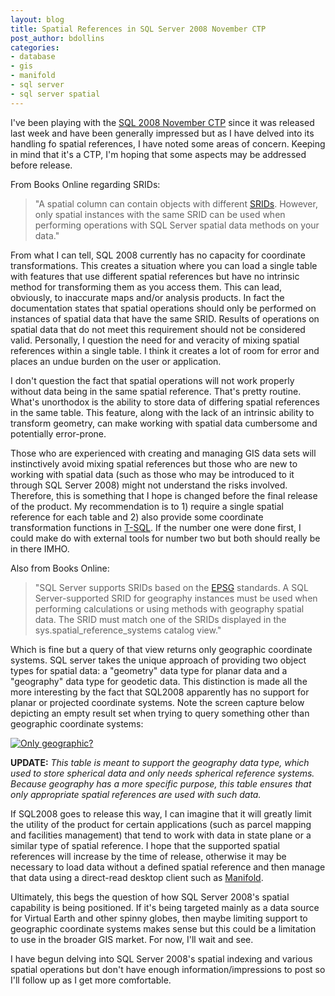 ```yaml
---
layout: blog
title: Spatial References in SQL Server 2008 November CTP
post_author: bdollins
categories:
- database
- gis
- manifold
- sql server
- sql server spatial
---
```


I've been playing with the <a href="http://www.microsoft.com/sql/2008/default.mspx">SQL 2008 November CTP</a> since it was released last week and have been generally impressed but as I have delved into its handling fo spatial references, I have noted some areas of concern. Keeping in mind that it's a CTP, I'm hoping that some aspects may be addressed before release.<!--more-->

From Books Online regarding SRIDs: 
<blockquote>"A spatial column can contain objects with different <a href="http://www.bostongis.com/?content_name=srid">SRIDs</a>. However, only spatial instances with the same SRID can be used when performing operations with SQL Server spatial data methods on your data."</blockquote> From what I can tell, SQL 2008 currently has no capacity for coordinate transformations. This creates a situation where you can load a single table with features that use different spatial references but have no intrinsic method for transforming them as you access them. This can lead, obviously, to inaccurate maps and/or analysis products. In fact the documentation states that spatial operations should only be performed on instances of spatial data that have the same SRID. Results of operations on spatial data that do not meet this requirement should not be considered valid. Personally, I question the need for and veracity of mixing spatial references within a single table. I think it creates a lot of room for error and places an undue burden on the user or application.

I don't question the fact that spatial operations will not work properly without data being in the same spatial reference. That's pretty routine. What's unorthodox is the ability to store data of differing spatial references in the same table. This feature, along with the lack of an intrinsic ability to transform geometry, can make working with spatial data cumbersome and potentially error-prone.

Those who are experienced with creating and managing GIS data sets will instinctively avoid mixing spatial references but those who are new to working with spatial data (such as those who may be introduced to it through SQL Server 2008) might not understand the risks involved. Therefore, this is something that I hope is changed before the final release of the product. My recommendation is to 1) require a single spatial reference for each table and 2) also provide some coordinate transformation functions in <a href="http://en.wikipedia.org/wiki/Transact-SQL">T-SQL</a>. If the number one were done first, I could make do with external tools for number two but both should really be in there IMHO.

Also from Books Online: <blockquote>"SQL Server supports SRIDs based on the <a href="http://www.epsg.org/Geodetic.html">EPSG</a> standards. A SQL Server-supported SRID for geography instances must be used when performing calculations or using methods with geography spatial data. The SRID must match one of the SRIDs displayed in the sys.spatial_reference_systems catalog view."</blockquote> 

Which is fine but a query of that view returns only geographic coordinate systems. SQL server takes the unique approach of providing two object types for spatial data: a "geometry" data type for planar data and a "geography" data type for geodetic data. This distinction is made all the more interesting by the fact that SQL2008 apparently has no support for planar or projected coordinate systems. Note the screen capture below depicting an empty result set when trying to query something other than geographic coordinate systems:

<a href="http://geobabble.files.wordpress.com/2007/11/sql2008_nov_ctp_srs.png" title="Only geographic?"><img alt="Only geographic?" src="http://geobabble.files.wordpress.com/2007/11/sql2008_nov_ctp_srs.thumbnail.png" /></a>

<strong>UPDATE:</strong> <em>This table is meant to support the geography data type, which used to store spherical data and only needs spherical reference systems. Because geography has a more specific purpose, this table ensures that only appropriate spatial references are used with such data.</em>

If SQL2008 goes to release this way, I can imagine that it will greatly limit the utility of the product for certain applications (such as parcel mapping and facilities management) that tend to work with data in state plane or a similar type of spatial reference. I hope that the supported spatial references will increase by the time of release, otherwise it may be necessary to load data without a defined spatial reference and then manage that data using a direct-read desktop client such as <a href="http://www.manifold.net/index.shtml">Manifold</a>.

Ultimately, this begs the question of how SQL Server 2008's spatial capability is being positioned. If it's being targeted mainly as a data source for Virtual Earth and other spinny globes, then maybe limiting support to geographic coordinate systems makes sense but this could be a limitation to use in the broader GIS market. For now, I'll wait and see.

I have begun delving into SQL Server 2008's spatial indexing and various spatial operations but don't have enough information/impressions to post so I'll follow up as I get more comfortable.